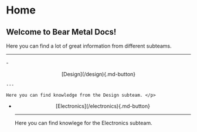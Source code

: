 # Home

## Welcome to Bear Metal Docs!

Here you can find a lot of great information from different subteams.

---

<div class="grid cards" markdown>
-    <p style="text-align: center;">[Design](/design){.md-button}</p>

    ---

    Here you can find knowledge from the Design subteam. </p>

-   <p style="text-align: center;">[Electronics](/electronics){.md-button}</p>

    ---

    Here you can find knowlege for the Electronics subteam. </p>   

</div>
